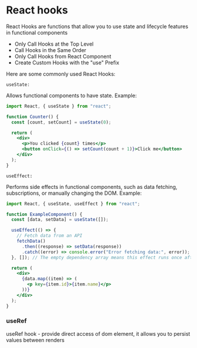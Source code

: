 # React hooks

React Hooks are functions that allow you to use state and lifecycle features in functional components

- Only Call Hooks at the Top Level
- Call Hooks in the Same Order
- Only Call Hooks from React Component
- Create Custom Hooks with the "use" Prefix

Here are some commonly used React Hooks:

`useState:`

Allows functional components to have state.
Example:

```jsx
import React, { useState } from "react";

function Counter() {
  const [count, setCount] = useState(0);

  return (
    <div>
      <p>You clicked {count} times</p>
      <button onClick={() => setCount(count + 1)}>Click me</button>
    </div>
  );
}
```

`useEffect:`

Performs side effects in functional components, such as data fetching, subscriptions, or manually changing the DOM.
Example:

```jsx
import React, { useState, useEffect } from "react";

function ExampleComponent() {
  const [data, setData] = useState([]);

  useEffect(() => {
    // Fetch data from an API
    fetchData()
      .then((response) => setData(response))
      .catch((error) => console.error("Error fetching data:", error));
  }, []); // The empty dependency array means this effect runs once after the initial render

  return (
    <div>
      {data.map((item) => (
        <p key={item.id}>{item.name}</p>
      ))}
    </div>
  );
}
```

### useRef

useRef hook - provide direct access of dom element, it allows you to persist values between renders

```jsx

```
